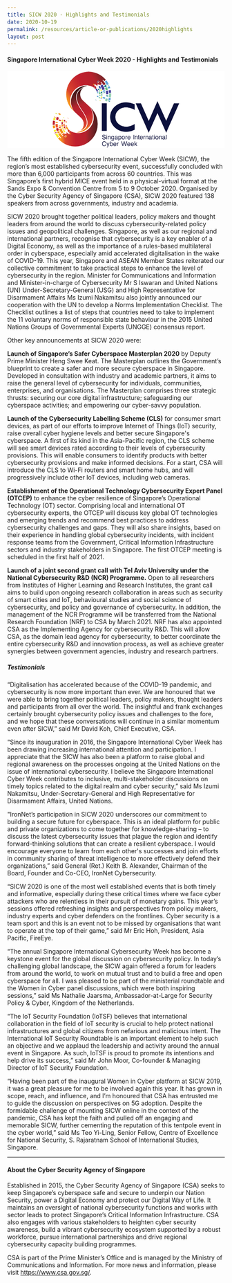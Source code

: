 ```yaml
---
title: SICW 2020 - Highlights and Testimonials
date: 2020-10-19
permalink: /resources/article-or-publications/2020highlights
layout: post
---
```

#### **Singapore International Cyber Week 2020 - Highlights and Testimonials**

![SICW](/images/logos/logo-sicw-full-wspace-lr-h300.png)

The fifth edition of the Singapore International Cyber Week (SICW), the region’s most established cybersecurity event, successfully concluded with more than 6,000 participants from across 60 countries. This was Singapore’s first hybrid MICE event held in a physical-virtual format at the Sands Expo &amp; Convention Centre from 5 to 9 October 2020. Organised by the Cyber Security Agency of Singapore (CSA), SICW 2020 featured 138 speakers from across governments, industry and academia.

SICW 2020 brought together political leaders, policy makers and thought leaders from around the world to discuss cybersecurity-related policy issues and geopolitical challenges. Singapore, as well as our regional and international partners, recognise that cybersecurity is a key enabler of a Digital Economy, as well as the importance of a rules-based multilateral order in cyberspace, especially amid accelerated digitalisation in the wake of COVID-19. This year, Singapore and ASEAN Member States reiterated our collective commitment to take practical steps to enhance the level of cybersecurity in the region. Minister for Communications and Information and Minister-in-charge of Cybersecurity Mr S Iswaran and United Nations (UN) Under-Secretary-General (USG) and High Representative for Disarmament Affairs Ms Izumi Nakamitsu also jointly announced our cooperation with the UN to develop a Norms Implementation Checklist. The Checklist outlines a list of steps that countries need to take to implement the 11 voluntary norms of responsible state behaviour in the 2015 United Nations Groups of Governmental Experts (UNGGE) consensus report.

Other key announcements at SICW 2020 were:

**Launch of Singapore’s Safer Cyberspace Masterplan 2020** by Deputy Prime Minister Heng Swee Keat. The Masterplan outlines the Government’s blueprint to create a safer and more secure cyberspace in Singapore. Developed in consultation with industry and academic partners, it aims to raise the general level of cybersecurity for individuals, communities, enterprises, and organisations. The Masterplan comprises three strategic thrusts: securing our core digital infrastructure; safeguarding our cyberspace activities; and empowering our cyber-savvy population.

**Launch of the Cybersecurity Labelling Scheme (CLS)** for consumer smart devices, as part of our efforts to improve Internet of Things (IoT) security, raise overall cyber hygiene levels and better secure Singapore's cyberspace. A first of its kind in the Asia-Pacific region, the CLS scheme will see smart devices rated according to their levels of cybersecurity provisions. This will enable consumers to identify products with better cybersecurity provisions and make informed decisions. For a start, CSA will introduce the CLS to Wi-Fi routers and smart home hubs, and will progressively include other IoT devices, including web cameras.

**Establishment of the Operational Technology Cybersecurity Expert Panel (OTCEP)** to enhance the cyber resilience of Singapore’s Operational Technology (OT) sector. Comprising local and international OT cybersecurity experts, the OTCEP will discuss key global OT technologies and emerging trends and recommend best practices to address cybersecurity challenges and gaps. They will also share insights, based on their experience in handling global cybersecurity incidents, with incident response teams from the Government, Critical Information Infrastructure sectors and industry stakeholders in Singapore. The first OTCEP meeting is scheduled in the first half of 2021.

**Launch of a joint second grant call with Tel Aviv University under the National Cybersecurity R&amp;D (NCR) Programme.** Open to all researchers from Institutes of Higher Learning and Research Institutes, the grant call aims to build upon ongoing research collaboration in areas such as security of smart cities and IoT, behavioural studies and social science of cybersecurity, and policy and governance of cybersecurity. In addition, the management of the NCR Programme will be transferred from the National Research Foundation (NRF) to CSA by March 2021. NRF has also appointed CSA as the Implementing Agency for cybersecurity R&amp;D. This will allow CSA, as the domain lead agency for cybersecurity, to better coordinate the entire cybersecurity R&amp;D and innovation process, as well as achieve greater synergies between government agencies, industry and research partners.

##### **Testimonials**

“Digitalisation has accelerated because of the COVID-19 pandemic, and cybersecurity is now more important than ever. We are honoured that we were able to bring together political leaders, policy makers, thought leaders and participants from all over the world. The insightful and frank exchanges certainly brought cybersecurity policy issues and challenges to the fore, and we hope that these conversations will continue in a similar momentum even after SICW,” said Mr David Koh, Chief Executive, CSA.

“Since its inauguration in 2016, the Singapore International Cyber Week has been drawing increasing international attention and participation. I appreciate that the SICW has also been a platform to raise global and regional awareness on the processes ongoing at the United Nations on the issue of international cybersecurity. I believe the Singapore International Cyber Week contributes to inclusive, multi-stakeholder discussions on timely topics related to the digital realm and cyber security,” said Ms Izumi Nakamitsu, Under-Secretary-General and High Representative for Disarmament Affairs, United Nations.

"IronNet’s participation in SICW 2020 underscores our commitment to building a secure future for cyberspace. This is an ideal platform for public and private organizations to come together for knowledge-sharing – to discuss the latest cybersecurity issues that plague the region and identify forward-thinking solutions that can create a resilient cyberspace. I would encourage everyone to learn from each other's successes and join efforts in community sharing of threat intelligence to more effectively defend their organizations,” said General (Ret.) Keith B. Alexander, Chairman of the Board, Founder and Co-CEO, IronNet Cybersecurity.

“SICW 2020 is one of the most well established events that is both timely and informative, especially during these critical times where we face cyber attackers who are relentless in their pursuit of monetary gains. This year’s sessions offered refreshing insights and perspectives from policy makers, industry experts and cyber defenders on the frontlines. Cyber security is a team sport and this is an event not to be missed by organisations that want to operate at the top of their game,” said Mr Eric Hoh, President, Asia Pacific, FireEye.

“The annual Singapore International Cybersecurity Week has become a keystone event for the global discussion on cybersecurity policy. In today’s challenging global landscape, the SICW again offered a forum for leaders from around the world, to work on mutual trust and to build a free and open cyberspace for all. I was pleased to be part of the ministerial roundtable and the Women in Cyber panel discussions, which were both inspiring sessions,” said Ms Nathalie Jaarsma, Ambassador-at-Large for Security Policy &amp; Cyber, Kingdom of the Netherlands.

“The IoT Security Foundation (IoTSF) believes that international collaboration in the field of IoT security is crucial to help protect national infrastructures and global citizens from nefarious and malicious intent. The International IoT Security Roundtable is an important element to help such an objective and we applaud the leadership and activity around the annual event in Singapore. As such, IoTSF is proud to promote its intentions and help drive its success,” said Mr John Moor, Co-founder &amp; Managing Director of IoT Security Foundation.

“Having been part of the inaugural Women in Cyber platform at SICW 2019, it was a great pleasure for me to be involved again this year. It has grown in scope, reach, and influence, and I’m honoured that CSA has entrusted me to guide the discussion on perspectives on 5G adoption. Despite the formidable challenge of mounting SICW online in the context of the pandemic, CSA has kept the faith and pulled off an engaging and memorable SICW, further cementing the reputation of this tentpole event in the cyber world,” said Ms Teo Yi-Ling, Senior Fellow, Centre of Excellence for National Security, S. Rajaratnam School of International Studies, Singapore.

---

#### **About the Cyber Security Agency of Singapore**

Established in 2015, the Cyber Security Agency of Singapore (CSA) seeks to keep Singapore’s cyberspace safe and secure to underpin our Nation Security, power a Digital Economy and protect our Digital Way of Life. It maintains an oversight of national cybersecurity functions and works with sector leads to protect Singapore’s Critical Information Infrastructure. CSA also engages with various stakeholders to heighten cyber security awareness, build a vibrant cybersecurity ecosystem supported by a robust workforce, pursue international partnerships and drive regional cybersecurity capacity building programmes.

CSA is part of the Prime Minister’s Office and is managed by the Ministry of Communications and Information. For more news and information, please visit <a href="https://www.csa.gov.sg/">https://www.csa.gov.sg/</a>.